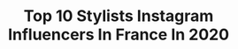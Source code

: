 ---
title: Top 10 Stylists Instagram Influencers In France In 2020
description: >-
  Find top stylists Instagram influencers in France in 2020. Most popular hashtags: #giveaway #summer #tbt #streetstyle.
platform: Instagram
profiles:
  - username: "___rrxii"
    fullname: >-
      Kira the alchemist
    location: "France"
    followers: 73983
    engagement: 192
    commentsToLikes: 0.024140
    id: ck5bv4h4piz990i113kim25q2
    verified: false
    hashtags: "#freekodak"
  - username: "nicolasdureau"
    fullname: >-
      Nicolas Dureau
    location: "France"
    followers: 6753
    engagement: 820
    commentsToLikes: 0.025837
    id: ck5qe1dwfy94a0i11zlz99u6g
    verified: false
    hashtags: "#tbt, #styledbynicolasdureau, #tbt2018, #nicolasdureau"
  - username: "dannistylist"
    fullname: >-
      StyledByDanni
    location: "France"
    followers: 16310
    engagement: 230
    commentsToLikes: 0.058503
    id: ck135tzeh38aq0i199g303s02
    verified: false
    hashtags: "#paristhrowback, #bfa2019, #nyfwstreetstyle, #cannesfilmfestival2019"
  - username: "clementinemacneice"
    fullname: >-
      Clémentine MacNeice
    location: "France"
    followers: 51175
    engagement: 285
    commentsToLikes: 0.071437
    id: ck5cfimz5n18q0i11xqyjrwhg
    verified: false
    hashtags: "#hmxme, #makeup, #looks, #suit"
  - username: "dressingleeloo"
    fullname: >-
      Leeloo
    location: "France"
    followers: 123950
    engagement: 280
    commentsToLikes: 0.054986
    id: ck0ttqc593uke0i19mknlunnf
    verified: false
    hashtags: "#sunsetlover, #sezaneathome, #springtime, #dysoncorrale"
  - username: "carnetsauvage"
    fullname: >-
      CARNET  SAUVAGE - Vanessa
    location: "France"
    followers: 31647
    engagement: 272
    commentsToLikes: 0.162676
    id: ck0tzjaqzqhfq0i19eiyk1aox
    verified: false
    hashtags: "#bananasmoothie, #blogvoyage, #canarias, #blondhairstyle"
  - username: "bylauralayton"
    fullname: >-
      Laura
    location: "France"
    followers: 46980
    engagement: 466
    commentsToLikes: 0.028770
    id: ck6u65clvdm9l0j71pfncxtnx
    verified: false
    hashtags: "#chelsea, #paris, #the, #imcrying"
  - username: "lapetitestyliste"
    fullname: >-
      ASHLEY | FASHION BLOGGER
    location: "France"
    followers: 30494
    engagement: 189
    commentsToLikes: 0.080587
    id: ck6tvacqul31l0j71re1g60k2
    verified: false
    hashtags: "#stayhome, #pradabag, #corona, #missyempire"
  - username: "mides_touch"
    fullname: >-
      Olamide Titiloye Adedeji
    location: "France"
    followers: 2314
    engagement: 1931
    commentsToLikes: 0.128873
    id: ck5hlgj78k6oj0i118a9h1cjs
    verified: false
    hashtags: "#proudparents, #disciplinarians, #god, #royalty"
  - username: "be_merveilles_paris"
    fullname: >-
      be merveilles paris
    location: "France"
    followers: 10403
    engagement: 556
    commentsToLikes: 0.481141
    id: ckap89c51ndzb0i78quj4ehb6
    verified: false
    hashtags: "#shoeslovers, #shoesaddict, #shoestyle, #shoeporn"
---